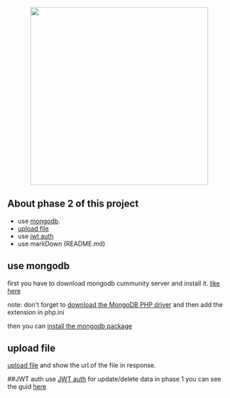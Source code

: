 <p align="center"><img src="https://res.cloudinary.com/dtfbvvkyp/image/upload/v1566331377/laravel-logolockup-cmyk-red.svg" width="400"></p>


## About phase 2 of this project

- use [mongodb](https://www.mongodb.com/).
- [upload file](https://laravel.com/docs/7.x/filesystem) 
- use [jwt auth](https://github.com/tymondesigns/jwt-auth) 
- use markDown (README.md)


## use mongodb

first you have to download mongodb cummunity server and install it. [like here](https://github.com/jenssegers/laravel-mongodb#installation)

note: don't forget to [download the MongoDB PHP driver](https://www.php.net/manual/en/mongodb.installation.php) and then add the extension in php.ini 

then you can [install the mongodb package](https://github.com/jenssegers/laravel-mongodb#installation)

## upload file

[upload file](https://laravel.com/docs/7.x/filesystem) and show the url of the file in response.

##JWT auth
use [JWT auth](https://github.com/tymondesigns/jwt-auth) for update/delete data in phase 1
you can see the guid [here](https://jwt-auth.readthedocs.io/en/develop/laravel-installation/)
